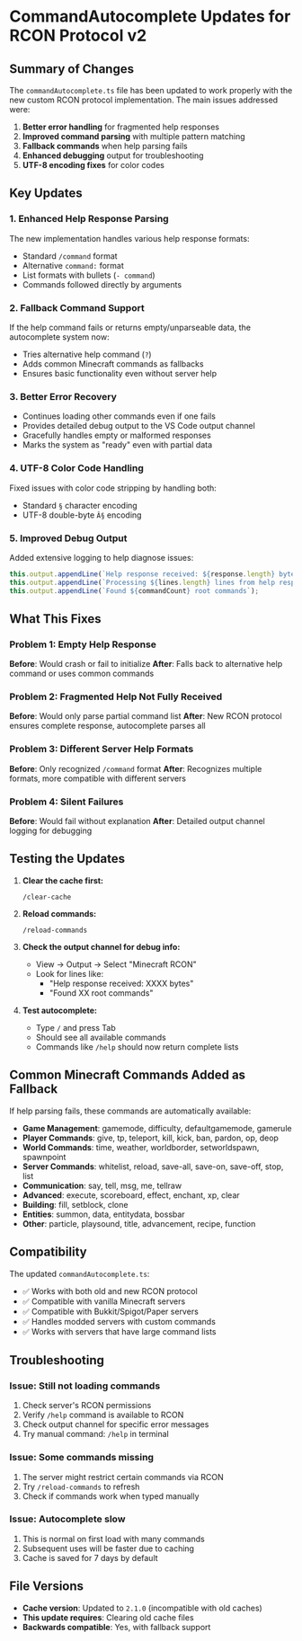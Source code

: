 # CommandAutocomplete Updates for RCON Protocol v2

## Summary of Changes

The `commandAutocomplete.ts` file has been updated to work properly with the new custom RCON protocol implementation. The main issues addressed were:

1. **Better error handling** for fragmented help responses
2. **Improved command parsing** with multiple pattern matching
3. **Fallback commands** when help parsing fails
4. **Enhanced debugging** output for troubleshooting
5. **UTF-8 encoding fixes** for color codes

## Key Updates

### 1. Enhanced Help Response Parsing

The new implementation handles various help response formats:
- Standard `/command` format
- Alternative `command:` format
- List formats with bullets (`- command`)
- Commands followed directly by arguments

### 2. Fallback Command Support

If the help command fails or returns empty/unparseable data, the autocomplete system now:
- Tries alternative help command (`?`)
- Adds common Minecraft commands as fallbacks
- Ensures basic functionality even without server help

### 3. Better Error Recovery

- Continues loading other commands even if one fails
- Provides detailed debug output to the VS Code output channel
- Gracefully handles empty or malformed responses
- Marks the system as "ready" even with partial data

### 4. UTF-8 Color Code Handling

Fixed issues with color code stripping by handling both:
- Standard `§` character encoding
- UTF-8 double-byte `Â§` encoding

### 5. Improved Debug Output

Added extensive logging to help diagnose issues:
```typescript
this.output.appendLine(`Help response received: ${response.length} bytes`);
this.output.appendLine(`Processing ${lines.length} lines from help response`);
this.output.appendLine(`Found ${commandCount} root commands`);
```

## What This Fixes

### Problem 1: Empty Help Response
**Before**: Would crash or fail to initialize
**After**: Falls back to alternative help command or uses common commands

### Problem 2: Fragmented Help Not Fully Received
**Before**: Would only parse partial command list
**After**: New RCON protocol ensures complete response, autocomplete parses all

### Problem 3: Different Server Help Formats
**Before**: Only recognized `/command` format
**After**: Recognizes multiple formats, more compatible with different servers

### Problem 4: Silent Failures
**Before**: Would fail without explanation
**After**: Detailed output channel logging for debugging

## Testing the Updates

1. **Clear the cache first:**
   ```
   /clear-cache
   ```

2. **Reload commands:**
   ```
   /reload-commands
   ```

3. **Check the output channel for debug info:**
   - View → Output → Select "Minecraft RCON"
   - Look for lines like:
     - "Help response received: XXXX bytes"
     - "Found XX root commands"

4. **Test autocomplete:**
   - Type `/` and press Tab
   - Should see all available commands
   - Commands like `/help` should now return complete lists

## Common Minecraft Commands Added as Fallback

If help parsing fails, these commands are automatically available:

- **Game Management**: gamemode, difficulty, defaultgamemode, gamerule
- **Player Commands**: give, tp, teleport, kill, kick, ban, pardon, op, deop
- **World Commands**: time, weather, worldborder, setworldspawn, spawnpoint
- **Server Commands**: whitelist, reload, save-all, save-on, save-off, stop, list
- **Communication**: say, tell, msg, me, tellraw
- **Advanced**: execute, scoreboard, effect, enchant, xp, clear
- **Building**: fill, setblock, clone
- **Entities**: summon, data, entitydata, bossbar
- **Other**: particle, playsound, title, advancement, recipe, function

## Compatibility

The updated `commandAutocomplete.ts`:
- ✅ Works with both old and new RCON protocol
- ✅ Compatible with vanilla Minecraft servers
- ✅ Compatible with Bukkit/Spigot/Paper servers
- ✅ Handles modded servers with custom commands
- ✅ Works with servers that have large command lists

## Troubleshooting

### Issue: Still not loading commands
1. Check server's RCON permissions
2. Verify `/help` command is available to RCON
3. Check output channel for specific error messages
4. Try manual command: `/help` in terminal

### Issue: Some commands missing
1. The server might restrict certain commands via RCON
2. Try `/reload-commands` to refresh
3. Check if commands work when typed manually

### Issue: Autocomplete slow
1. This is normal on first load with many commands
2. Subsequent uses will be faster due to caching
3. Cache is saved for 7 days by default

## File Versions

- **Cache version**: Updated to `2.1.0` (incompatible with old caches)
- **This update requires**: Clearing old cache files
- **Backwards compatible**: Yes, with fallback support